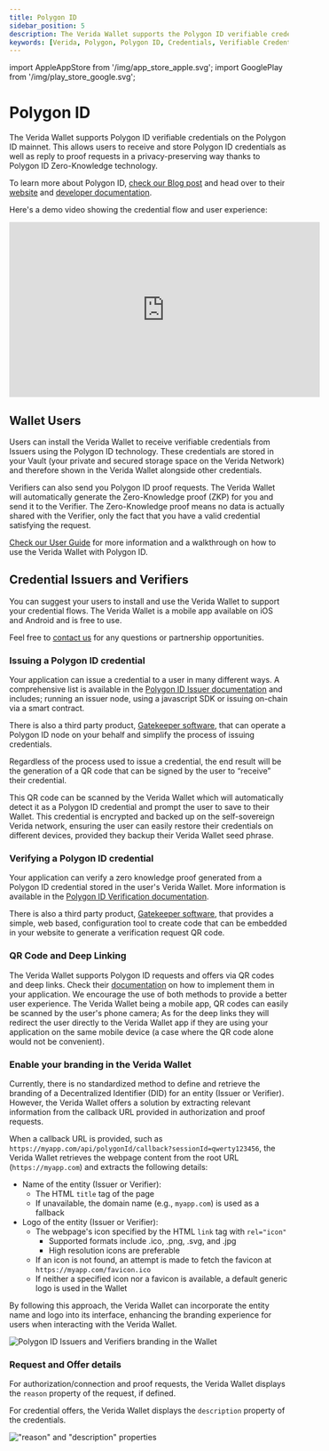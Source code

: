 ```yaml
---
title: Polygon ID
sidebar_position: 5
description: The Verida Wallet supports the Polygon ID verifiable credentials.
keywords: [Verida, Polygon, Polygon ID, Credentials, Verifiable Credentials]
---
```

import AppleAppStore from '/img/app_store_apple.svg';
import GooglePlay from '/img/play_store_google.svg';

# Polygon ID

The Verida Wallet supports Polygon ID verifiable credentials on the Polygon ID mainnet. This allows users to receive and store Polygon ID credentials as well as reply to proof requests in a privacy-preserving way thanks to Polygon ID Zero-Knowledge technology.

To learn more about Polygon ID, [check our Blog post](https://news.verida.io/polygon-id-and-verida-make-zero-knowledge-credentials-accessible-to-all-fc0ac17538c9) and head over to their [website](https://polygon.technology/polygon-id) and [developer documentation](https://0xpolygonid.github.io/tutorials/).

Here's a demo video showing the credential flow and user experience:

<iframe width="560" height="315" src="https://www.youtube.com/embed/kcuJCOTaS8s?si=wn0OAqNDQ9uTAWnr" title="YouTube video player" frameborder="0" allow="accelerometer; autoplay; clipboard-write; encrypted-media; gyroscope; picture-in-picture; web-share" allowfullscreen></iframe>

## Wallet Users

Users can install the Verida Wallet to receive verifiable credentials from Issuers using the Polygon ID technology. These credentials are stored in your Vault (your private and secured storage space on the Verida Network) and therefore shown in the Verida Wallet alongside other credentials.

Verifiers can also send you Polygon ID proof requests. The Verida Wallet will automatically generate the Zero-Knowledge proof (ZKP) for you and send it to the Verifier. The Zero-Knowledge proof means no data is actually shared with the Verifier, only the fact that you have a valid credential satisfying the request.

[Check our User Guide](https://news.verida.io/user-guide-get-started-with-polygon-id-zero-knowledge-credentials-in-the-verida-wallet-f1d6f953f285) for more information and a walkthrough on how to use the Verida Wallet with Polygon ID.

## Credential Issuers and Verifiers

You can suggest your users to install and use the Verida Wallet to support your credential flows. The Verida Wallet is a mobile app available on iOS and Android and is free to use.

[<AppleAppStore className="appstorebutton" />](https://apps.apple.com/us/app/verida-vault/id1546599632)
[<GooglePlay className="appstorebutton" />](https://play.google.com/store/apps/details?id=io.verida.vault)

Feel free to [contact us](https://www.verida.network/ecosystem#partner) for any questions or partnership opportunities.

### Issuing a Polygon ID credential

Your application can issue a credential to a user in many different ways. A comprehensive list is available in the [Polygon ID Issuer documentation](https://0xpolygonid.github.io/tutorials/issuer/issuer-overview/) and includes; running an issuer node, using a javascript SDK or issuing on-chain via a smart contract.

There is also a third party product, [Gatekeeper software](https://gatekeeper.software/), that can operate a Polygon ID node on your behalf and simplify the process of issuing credentials.

Regardless of the process used to issue a credential, the end result will be the generation of a QR code that can be signed by the user to “receive” their credential.

This QR code can be scanned by the Verida Wallet which will automatically detect it as a Polygon ID credential and prompt the user to save to their Wallet. This credential is encrypted and backed up on the self-sovereign Verida network, ensuring the user can easily restore their credentials on different devices, provided they backup their Verida Wallet seed phrase.

### Verifying a Polygon ID credential

Your application can verify a zero knowledge proof generated from a Polygon ID credential stored in the user's Verida Wallet. More information is available in the [Polygon ID Verification documentation](https://0xpolygonid.github.io/tutorials/verifier/verifier-overview/).

There is also a third party product, [Gatekeeper software](https://gatekeeper.software/), that provides a simple, web based, configuration tool to create code that can be embedded in your website to generate a verification request QR code.

### QR Code and Deep Linking

The Verida Wallet supports Polygon ID requests and offers via QR codes and deep links. Check their [documentation](https://0xpolygonid.github.io/tutorials/issuer/platform-api/flow-tutorial/happy-path/#9-fetch-the-claim-inside-users-wallet) on how to implement them in your application. We encourage the use of both methods to provide a better user experience. The Verida Wallet being a mobile app, QR codes can easily be scanned by the user's phone camera; As for the deep links they will redirect the user directly to the Verida Wallet app if they are using your application on the same mobile device (a case where the QR code alone would not be convenient).

### Enable your branding in the Verida Wallet

Currently, there is no standardized method to define and retrieve the branding of a Decentralized Identifier (DID) for an entity (Issuer or Verifier). However, the Verida Wallet offers a solution by extracting relevant information from the callback URL provided in authorization and proof requests.

When a callback URL is provided, such as `https://myapp.com/api/polygonId/callback?sessionId=qwerty123456`, the Verida Wallet retrieves the webpage content from the root URL (`https://myapp.com`) and extracts the following details:

- Name of the entity (Issuer or Verifier):
  - The HTML `title` tag of the page
  - If unavailable, the domain name (e.g., `myapp.com`) is used as a fallback
- Logo of the entity (Issuer or Verifier):
  - The webpage's icon specified by the HTML `link` tag with `rel="icon"`
    - Supported formats include .ico, .png, .svg, and .jpg
    - High resolution icons are preferable
  - If an icon is not found, an attempt is made to fetch the favicon at `https://myapp.com/favicon.ico`
  - If neither a specified icon nor a favicon is available, a default generic logo is used in the Wallet

By following this approach, the Verida Wallet can incorporate the entity name and logo into its interface, enhancing the branding experience for users when interacting with the Verida Wallet.

![Polygon ID Issuers and Verifiers branding in the Wallet](/img/extensions/polygonid/polygonid_branding.png)

### Request and Offer details

For authorization/connection and proof requests, the Verida Wallet displays the `reason` property of the request, if defined.

For credential offers, the Verida Wallet displays the `description` property of the credentials.

!["reason" and "description" properties](/img/extensions/polygonid/polygonid_request_details.png)

